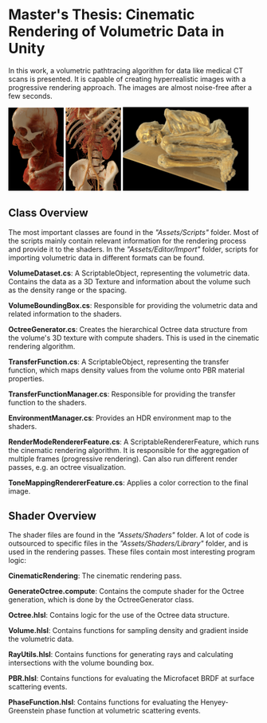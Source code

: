 # Master's Thesis: Cinematic Rendering of Volumetric Data in Unity

In this work, a volumetric pathtracing algorithm for data like medical CT scans is presented. It is capable of creating hyperrealistic images with a progressive rendering approach. The images are almost noise-free after a few seconds.

<img src="https://github.com/lenniuhr/CinematicVRT/blob/main/Assets/Textures/Images/manix-rendering.png" width=22%> <img src="https://github.com/lenniuhr/CinematicVRT/blob/main/Assets/Textures/Images/mecanix-rendering.png" width=22%> <img src="https://github.com/lenniuhr/CinematicVRT/blob/main/Assets/Textures/Images/mummy.png" width=50%>

## Class Overview

The most important classes are found in the *"Assets/Scripts"* folder. Most of the scripts mainly contain relevant information  for the rendering process and provide it to the shaders. In the *"Assets/Editor/Import"* folder, scripts for importing volumetric data in different formats can be found.

**VolumeDataset.cs**: A ScriptableObject, representing the volumetric data. Contains the data as a 3D Texture and information about the volume such as the density range or the spacing.

**VolumeBoundingBox.cs**: Responsible for providing the volumetric data and related information to the shaders. 

**OctreeGenerator.cs**: Creates the hierarchical Octree data structure from the volume's 3D texture with compute shaders. This is used in the cinematic rendering algorithm.

**TransferFunction.cs**: A ScriptableObject, representing the transfer function, which maps density values from the volume onto PBR material properties.

**TransferFunctionManager.cs**: Responsible for providing the transfer function to the shaders. 

**EnvironmentManager.cs**: Provides an HDR environment map to the shaders.

**RenderModeRendererFeature.cs**: A ScriptableRendererFeature, which runs the cinematic rendering algorithm. It is responsible for the aggregation of multiple frames (progressive rendering). Can also run different render passes, e.g. an octree visualization.

**ToneMappingRendererFeature.cs**: Applies a color correction to the final image.

## Shader Overview

The shader files are found in the *"Assets/Shaders"* folder. A lot of code is outsourced to specific files in the *"Assets/Shaders/Library"* folder, and is used in the rendering passes. These files contain most interesting program logic:

**CinematicRendering**: The cinematic rendering pass.

**GenerateOctree.compute**: Contains the compute shader for the Octree generation, which is done by the OctreeGenerator class.

**Octree.hlsl**: Contains logic for the use of the Octree data structure.

**Volume.hlsl**: Contains functions for sampling density and gradient inside the volumetric data.

**RayUtils.hlsl**: Contains functions for generating rays and calculating intersections with the volume bounding box.

**PBR.hlsl**: Contains functions for evaluating the Microfacet BRDF at surface scattering events.

**PhaseFunction.hlsl**: Contains functions for evaluating the Henyey-Greenstein phase function at volumetric scattering events.







